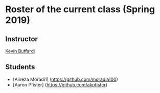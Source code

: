 # Roster of the current class (Spring 2019)

## Instructor

[Kevin Buffardi](https://github.com/kbuffardi)

## Students
* [Alireza Moradi1] (https://github.com/moradia100)
* [Aaron Pfister] (https://github.com/akpfister)
